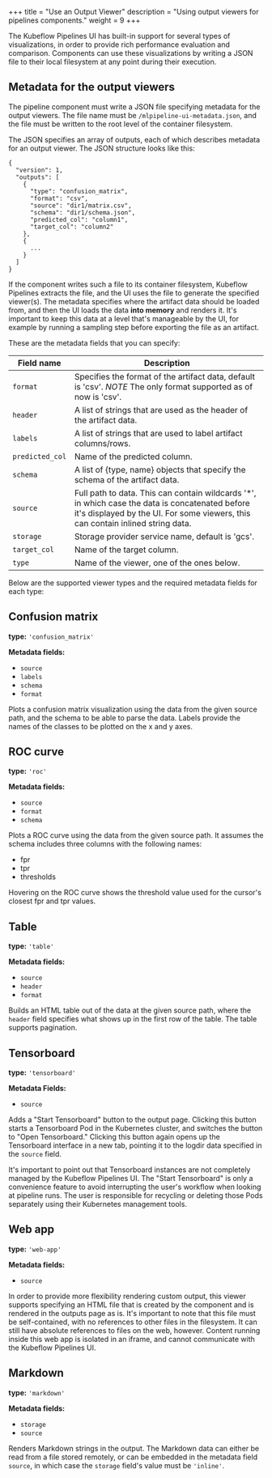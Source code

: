 +++
title = "Use an Output Viewer"
description = "Using output viewers for pipelines components."
weight = 9
+++

The Kubeflow Pipelines UI has built-in support for several types of 
visualizations, in order to provide rich performance evaluation and comparison. 
Components can use these visualizations by writing a JSON file 
to their local filesystem at any point during their execution. 

## Metadata for the output viewers

The pipeline component must write a JSON file specifying metadata for the
output viewers. The file name must be `/mlpipeline-ui-metadata.json`, and the file
must be written to the root level of the container filesystem.

The JSON specifies an array of outputs, each of which describes metadata for an 
output viewer. The JSON structure looks like this:

```
{
  "version": 1,
  "outputs": [
    {
      "type": "confusion_matrix",
      "format": "csv",
      "source": "dir1/matrix.csv",
      "schema": "dir1/schema.json",
      "predicted_col": "column1",
      "target_col": "column2"
    },
    {
      ...
    }
  ]
}
```

If the component writes such a file to its container filesystem, Kubeflow 
Pipelines extracts the file, and the UI uses the file to generate the 
specified viewer(s). The metadata specifies where the artifact data should be 
loaded from, and then the UI loads the data **into memory** and renders it. 
It's important to keep this data at a level that's manageable by the UI, for 
example by running a sampling step before exporting the file as an artifact.

These are the metadata fields that you can specify:

| Field name      | Description |
| -------------   | ------------- |
| `format`        | Specifies the format of the artifact data, default is 'csv'. *NOTE* The only format supported as of now is 'csv'. |
| `header`        | A list of strings that are used as the header of the artifact data. |
| `labels`        | A list of strings that are used to label artifact columns/rows. |
| `predicted_col` | Name of the predicted column. |
| `schema`        | A list of {type, name} objects that specify the schema of the artifact data. |
| `source`        | Full path to data. This can contain wildcards '*', in which case the data is concatenated before it's displayed by the UI. For some viewers, this can contain inlined string data. |
| `storage`       | Storage provider service name, default is 'gcs'. |
| `target_col`    | Name of the target column. |
| `type`          | Name of the viewer, one of the ones below. |

Below are the supported viewer types and the required metadata fields for each
type:

## Confusion matrix

**type:** `'confusion_matrix'`

**Metadata fields:**

- `source`
- `labels`
- `schema`
- `format`

Plots a confusion matrix visualization using the data from the given source 
path, and the schema to be able to parse the data. Labels provide the names of 
the classes to be plotted on the x and y axes.

## ROC curve

**type:** `'roc'`

**Metadata fields:**

- `source`
- `format`
- `schema`

Plots a ROC curve using the data from the given source path. It assumes the 
schema includes three columns with the following names: 

* fpr
* tpr
* thresholds

Hovering on the ROC curve shows the threshold value used for the cursor's 
closest fpr and tpr values.

## Table

**type:** `'table'`

**Metadata fields:**

- `source`
- `header`
- `format`

Builds an HTML table out of the data at the given source path, where the 
`header` field specifies what shows up in the first row of the table. The table 
supports pagination.

## Tensorboard

**type:** `'tensorboard'`

**Metadata Fields:**

- `source`

Adds a "Start Tensorboard" button to the output page. Clicking this button 
starts a Tensorboard Pod in the Kubernetes cluster, and switches the button to
 "Open Tensorboard." Clicking this button again opens up the Tensorboard 
 interface in a new tab, pointing it to the logdir data specified in the 
 `source` field.

It's important to point out that Tensorboard instances are not completely 
managed by the Kubeflow Pipelines UI. The "Start Tensorboard" is only a 
convenience feature to avoid interrupting the user's workflow when looking at 
pipeline runs. The user is responsible for recycling or deleting those Pods 
separately using their Kubernetes management tools.

## Web app

**type:** `'web-app'`

**Metadata fields:**

- `source`

In order to provide more flexibility rendering custom output, 
this viewer supports specifying an HTML file that is created by the component 
and is rendered in the outputs page as is. It's important to note that this file 
must be self-contained, with no references to other files in the filesystem. It 
can still have absolute references to files on the web, however. Content running 
inside this web app is isolated in an iframe, and cannot communicate with the 
Kubeflow Pipelines UI.

## Markdown

**type:** `'markdown'`

**Metadata fields:**

- `storage`
- `source`

Renders Markdown strings in the output. The Markdown data can either be read from
a file stored remotely, or can be embedded in the metadata field `source`, in
which case the `storage` field's value must be `'inline'`.
